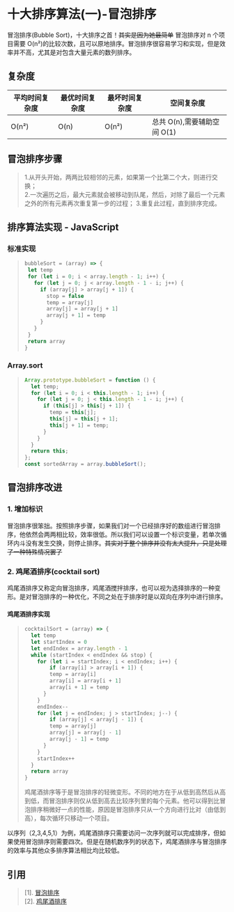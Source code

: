 # 十大排序算法(一)-冒泡排序

冒泡排序(Bubble Sort)，十大排序之首！~~其实是因为她最简单~~ 冒泡排序对 n 个项目需要 O(n²)的比较次数，且可以原地排序。冒泡排序很容易学习和实现，但是效率并不高，尤其是对包含大量元素的数列排序。

## 复杂度

| 平均时间复杂度 | 最优时间复杂度 | 最坏时间复杂度 | 空间复杂度                  |
| -------------- | -------------- | -------------- | --------------------------- |
| O(n²)          | O(n)           | O(n²)          | 总共 O(n),需要辅助空间 O(1) |

## 冒泡排序步骤

> 1.从开头开始，两两比较相邻的元素，如果第一个比第二个大，则进行交换；  
> 2.一次遍历之后，最大元素就会被移动到队尾，然后，对除了最后一个元素之外的所有元素再次重复第一步的过程； 3.重复此过程，直到排序完成。

## 排序算法实现 - JavaScript

### 标准实现

> ```JavaScript
> bubbleSort = (array) => {
>  let temp
>  for (let i = 0; i < array.length - 1; i++) {
>    for (let j = 0; j < array.length - 1 - i; j++) {
>      if (array[j] > array[j + 1]) {
>        stop = false
>        temp = array[j]
>        array[j] = array[j + 1]
>        array[j + 1] = temp
>      }
>    }
>  }
>  return array
> }
> ```

### Array.sort

> ```JavaScript
> Array.prototype.bubbleSort = function () {
>   let temp;
>   for (let i = 0; i < this.length - 1; i++) {
>     for (let j = 0; j < this.length - 1 - i; j++) {
>       if (this[j] > this[j + 1]) {
>         temp = this[j];
>         this[j] = this[j + 1];
>         this[j + 1] = temp;
>       }
>     }
>   }
>   return this;
> };
> const sortedArray = array.bubbleSort();
> ```

## 冒泡排序改进

### 1. 增加标识

冒泡排序很笨拙。按照排序步骤，如果我们对一个已经排序好的数组进行冒泡排序，他依然会两两相比较，效率很低。所以我们可以设置一个标识变量，若单次循环内斗没有发生交换，则停止排序。~~其实对于整个排序并没有太大提升，只是处理了一种特殊情况罢了~~

### 2. 鸡尾酒排序(cocktail sort)

鸡尾酒排序又称定向冒泡排序，鸡尾酒搅拌排序，也可以视为选择排序的一种变形。是对冒泡排序的一种优化，不同之处在于排序时是以双向在序列中进行排序。

#### 鸡尾酒排序实现

> ```JavaScript
> cocktailSort = (array) => {
>   let temp
>   let startIndex = 0
>   let endIndex = array.length - 1
>   while (startIndex < endIndex && stop) {
>     for (let i = startIndex; i < endIndex; i++) {
>         if (array[i] > array[i + 1]) {
>         temp = array[i]
>         array[i] = array[i + 1]
>         array[i + 1] = temp
>       }
>     }
>     endIndex--
>     for (let j = endIndex; j > startIndex; j--) {
>         if (array[j] < array[j - 1]) {
>         temp = array[j]
>         array[j] = array[j - 1]
>         array[j - 1] = temp
>       }
>     }
>     startIndex++
>   }
>   return array
> }
> ```
>
> 鸡尾酒排序等于是冒泡排序的轻微变形。不同的地方在于从低到高然后从高到低，而冒泡排序则仅从低到高去比较序列里的每个元素。他可以得到比冒泡排序稍微好一点的性能，原因是冒泡排序只从一个方向进行比对（由低到高），每次循环只移动一个项目。

以序列（2,3,4,5,1）为例，鸡尾酒排序只需要访问一次序列就可以完成排序，但如果使用冒泡排序则需要四次。但是在随机数序列的状态下，鸡尾酒排序与冒泡排序的效率与其他众多排序算法相比均比较低。

## 引用

> [1]. [冒泡排序](https://zh.wikipedia.org/wiki/%E5%86%92%E6%B3%A1%E6%8E%92%E5%BA%8F)  
> [2]. [鸡尾酒排序](https://zh.wikipedia.org/wiki/%E9%B8%A1%E5%B0%BE%E9%85%92%E6%8E%92%E5%BA%8F)
